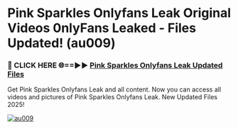 # Pink Sparkles Onlyfans Leak Original Videos 0nlyFans Leaked - Files Updated! (au009)

<h3>🔴 CLICK HERE 🌐==►► <a href="https://hetstrat.blog/NMqPAm" rel="nofollow">Pink Sparkles Onlyfans Leak Updated Files</a></h3>

Get Pink Sparkles Onlyfans Leak and all content. Now you can access all videos and pictures of Pink Sparkles Onlyfans Leak. New Updated Files 2025!

[![au009](https://i.imgur.com/K7sEzmb.gif)](https://hetstrat.blog/NMqPAm)

